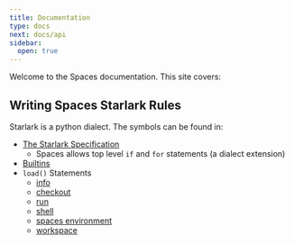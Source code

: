 ```yaml
---
title: Documentation
type: docs
next: docs/api
sidebar:
  open: true
---
```


Welcome to the Spaces documentation. This site covers:

## Writing Spaces Starlark Rules

Starlark is a python dialect. The symbols can be found in:

- [The Starlark Specification](https://github.com/bazelbuild/starlark/blob/master/spec.md)
  - Spaces allows top level `if` and `for` statements (a dialect extension)
- [Builtins](stardoc/built-ins/)
- `load()` Statements
  - [info](stardoc/@star/sdk/star/info/)
  - [checkout](stardoc/@star/sdk/star/checkout/)
  - [run](stardoc/@star/sdk/star/run/)
  - [shell](stardoc/@star/sdk/star/shell/)
  - [spaces environment](stardoc/@star/sdk/star/spaces-env/)
  - [workspace](stardoc/@star/sdk/star/ws/)
